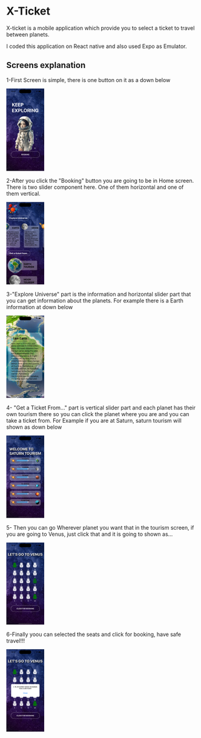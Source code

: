 <h1>X-Ticket</h1>

<p> X-ticket is a mobile application which provide you to select a ticket to travel between planets. </p>
<p> I coded this application on React native and also used Expo as Emulator. </p>
<h2>Screens explanation</h2>
<p>1-First Screen is simple, there is one button on it as a down below </p>
<img
  src="src/images/firstScreen.png"
  alt="Log In"
  style="display: inline-block; margin: 10 auto; width: 100px">
  <p>2-After you click the "Booking" button you are going to be in Home screen. There is two slider component here. One of them horizontal and one of them vertical.</p>
<img
  src="src/images/secondScreen.png"
  alt="Home Screen"
  style="display: inline-block; margin: 10 auto; width: 100px">
<p>3-"Explore Universe" part is the information and horizontal slider part that you can get information about the planets. For example there is a Earth information at down below</p>
<img
  src="src/images/earthInfo.png"
  alt="Earth Information"
  style="display: inline-block; margin: 10 auto; width: 100px">
  <p>4- "Get a Ticket From..." part is vertical slider part and each planet has their own tourism there so you can click the planet where you are and you can take a ticket from. For Example if you are at Saturn, saturn tourism will shown as down below</p>
  <img
  src="src/images/saturnTourism.png"
  alt="Saturn Tourism"
  style="display: inline-block; margin: 10 auto; width: 100px">
  <p>5- Then you can go Wherever planet you want that in the tourism screen, if you are going to Venus, just click that and it is going to shown as... </p>
   <img
  src="src/images/venusSeats.png"
  alt="seats"
  style="display: inline-block; margin: 10 auto; width: 100px">
<p>6-Finally yoou can selected the seats and click for booking, have safe travel!!!</p>
 <img
  src="src/images/seatsSelected.png"
  alt="seats"
  style="display: inline-block; margin: 10 auto; width: 100px">
